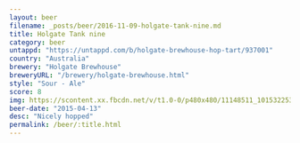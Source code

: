 ```yaml
---
layout: beer
filename: _posts/beer/2016-11-09-holgate-tank-nine.md
title: Holgate Tank nine
category: beer
untappd: "https://untappd.com/b/holgate-brewhouse-hop-tart/937001"
country: "Australia"
brewery: "Holgate Brewhouse"
breweryURL: "/brewery/holgate-brewhouse.html"
style: "Sour - Ale"
score: 8
img: https://scontent.xx.fbcdn.net/v/t1.0-0/p480x480/11148511_10153225354708745_902540998621637913_n.jpg?oh=cb184f34b37f3a248f786367340ed7bb&oe=5955566B
beer-date: "2015-04-13"
desc: "Nicely hopped"
permalink: /beer/:title.html
---
```


